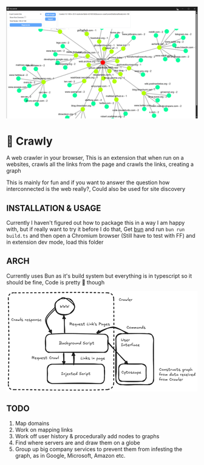![alt text](image.png)

# 🦀 Crawly
A web crawler in your browser, This is an extension that when run on a websites, crawls all the links from the page and crawls the links, creating a graph

This is mainly for fun and if you want to answer the question how interconnected is the web really?, Could also be used for site discovery 

## INSTALLATION & USAGE
Currently I haven't figured out how to package this in a way I am happy with, but if really want to try it before I do that,
Get [bun](https://bun.sh/) and run `bun run build.ts` and then open a Chromium browser (Still have to test with FF) and in extension dev mode,
load this folder

## ARCH
Currently uses Bun as it's build system but everything is in typescript so it should be fine, Code is pretty 🍝 though

![alt text](image-1.png)


## TODO
1. Map domains
2. Work on mapping links
3. Work off user history & procedurally add nodes to graphs
4. Find where servers are and draw them on a globe
5. Group up big company services to prevent them from infesting the graph, as in Google, Microsoft, Amazon etc.